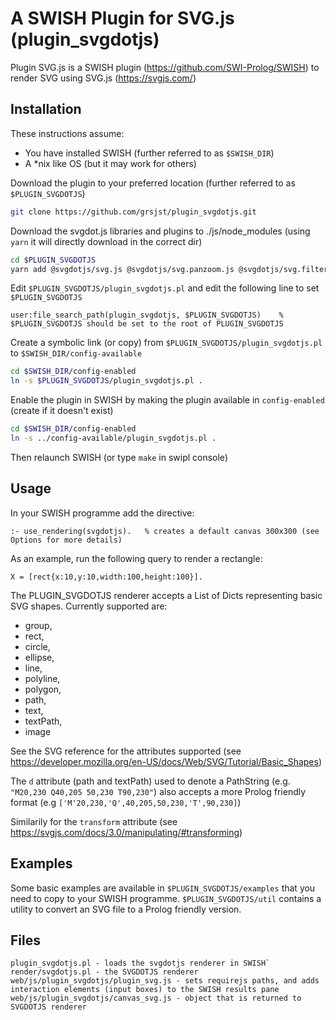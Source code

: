 # A SWISH Plugin for SVG.js (plugin_svgdotjs)

Plugin SVG.js is a SWISH plugin (https://github.com/SWI-Prolog/SWISH) to render SVG using SVG.js (https://svgjs.com/) 

## Installation

These instructions assume:
- You have installed SWISH (further referred to as `$SWISH_DIR`)
- A \*nix like OS (but it may work for others)

Download the plugin to your preferred location (further referred to as `$PLUGIN_SVGDOTJS`)

```bash
git clone https://github.com/grsjst/plugin_svgdotjs.git
```

Download the svgdot.js libraries and plugins to ./js/node_modules (using `yarn` it will directly download in the correct dir)

```bash
cd $PLUGIN_SVGDOTJS
yarn add @svgdotjs/svg.js @svgdotjs/svg.panzoom.js @svgdotjs/svg.filter.js 
```

Edit `$PLUGIN_SVGDOTJS/plugin_svgdotjs.pl` and edit the following line to set `$PLUGIN_SVGDOTJS` 


```swipl
user:file_search_path(plugin_svgdotjs, $PLUGIN_SVGDOTJS)	% $PLUGIN_SVGDOTJS should be set to the root of PLUGIN_SVGDOTJS
```

Create a symbolic link (or copy) from `$PLUGIN_SVGDOTJS/plugin_svgdotjs.pl` to `$SWISH_DIR/config-available`
```bash
cd $SWISH_DIR/config-enabled
ln -s $PLUGIN_SVGDOTJS/plugin_svgdotjs.pl .
```

Enable the plugin in SWISH by making the plugin available in `config-enabled` (create if it doesn't exist)

```bash
cd $SWISH_DIR/config-enabled
ln -s ../config-available/plugin_svgdotjs.pl .
```

Then relaunch SWISH (or type `make` in swipl console)

## Usage

In your SWISH programme add the directive: 

```swipl
:- use_rendering(svgdotjs).   % creates a default canvas 300x300 (see Options for more details)
```

As an example, run the following query to render a rectangle:

```swipl
X = [rect{x:10,y:10,width:100,height:100}].
```

The PLUGIN_SVGDOTJS renderer accepts a List of Dicts representing basic SVG shapes. Currently supported are:
- group,
- rect,
- circle,
- ellipse,
- line,
- polyline,
- polygon,
- path,
- text,
- textPath,
- image

See the SVG reference for the attributes supported (see https://developer.mozilla.org/en-US/docs/Web/SVG/Tutorial/Basic_Shapes)

The `d` attribute (path and textPath) used to denote a PathString (e.g. `"M20,230 Q40,205 50,230 T90,230"`) also accepts a more Prolog friendly format (e.g `['M'20,230,'Q',40,205,50,230,'T',90,230]`)

Similarily for the `transform` attribute (see https://svgjs.com/docs/3.0/manipulating/#transforming) 

## Examples

Some basic examples are available in `$PLUGIN_SVGDOTJS/examples` that you need to copy to your SWISH programme. `$PLUGIN_SVGDOTJS/util` contains a utility to convert an SVG file to a Prolog friendly version.

## Files

```
plugin_svgdotjs.pl - loads the svgdotjs renderer in SWISH`
render/svgdotjs.pl - the SVGDOTJS renderer
web/js/plugin_svgdotjs/plugin_svg.js - sets requirejs paths, and adds interaction elements (input boxes) to the SWISH results pane
web/js/plugin_svgdotjs/canvas_svg.js - object that is returned to SVGDOTJS renderer
```

